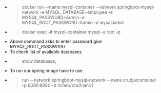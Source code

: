- > docker run --name mysql-container --network springboot-mysql-network -e MYSQL_DATABASE=employee  -e MYSQL_PASSWORD=Admin -e MYSQL_ROOT_PASSWORD=Admin -d mysql:latest
- > docker exec -it mysql-container mysql -u root -p 
* Above command asks to enter password give  MYSQL_ROOT_PASSWORD
* To check list of available databases
- > show databases;
* To run our spring image have to use 
- > run --network springboot-mysql-network --name crudjarcontainer -p 8080:8080 -d richeb/crud-jar:v1

